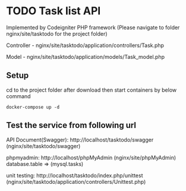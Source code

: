 # TODO Task list API

Implemented by Codeigniter PHP framework (Please navigate to folder nginx/site/tasktodo for the project folder)

Controller - nginx/site/tasktodo/application/controllers/Task.php

Model - nginx/site/tasktodo/application/models/Task_model.php

## Setup

cd to the project folder after download then start containers by below command
```
docker-compose up -d
```

## Test the service from following url

API Document(Swagger): http://localhost/tasktodo/swagger  (nginx/site/tasktodo/swagger)

phpmyadmin: http://localhost/phpMyAdmin (nginx/site/phpMyAdmin) database.table => (mysql.tasks)

unit testing: http://localhost/tasktodo/index.php/unittest (nginx/site/tasktodo/application/controllers/Unittest.php)

